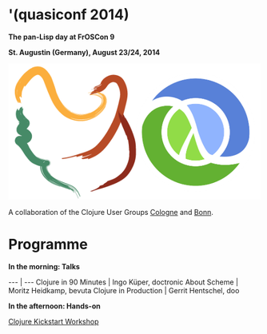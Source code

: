 # '(quasiconf 2014)

**The pan-Lisp day at FrOSCon 9**

**St. Augustin (Germany), August 23/24, 2014**

![Chicken Scheme and Clojure](scheme+clojure.png)

A collaboration of the Clojure User Groups
[Cologne](http://www.meetup.com/clojure-cologne/) and
[Bonn](https://groups.google.com/forum/#!forum/clojure-user-group-bonn).

# Programme

**In the morning: Talks**

--- | ---
Clojure in 90 Minutes | Ingo Küper, doctronic
About Scheme | Moritz Heidkamp, bevuta
Clojure in Production | Gerrit Hentschel, doo

**In the afternoon: Hands-on**

[Clojure Kickstart Workshop](kickstart.md)
